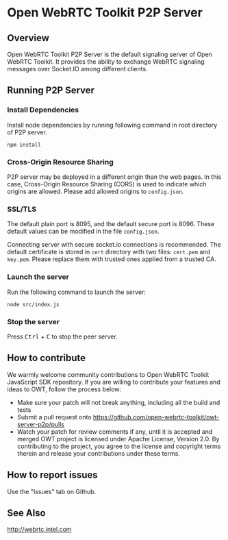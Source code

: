 # Open WebRTC Toolkit P2P Server
## Overview
Open WebRTC Toolkit P2P Server is the default signaling server of Open WebRTC Toolkit. It provides the ability to exchange WebRTC signaling messages over Socket.IO among different clients.

## Running P2P Server
### Install Dependencies
Install node dependencies by running following command in root directory of P2P server.

```
npm install
```

### Cross-Origin Resource Sharing
P2P server may be deployed in a different origin than the web pages. In this case, Cross-Origin Resource Sharing (CORS) is used to indicate which origins are allowed. Please add allowed origins to `config.json`.

### SSL/TLS
The default plain port is 8095, and the default secure port is 8096. These default values can be modified in the file `config.json`.

Connecting server with secure socket.io connections is recommended. The default certificate is stored in `cert` directory with two files: `cert.pem` and `key.pem`. Please replace them with  trusted ones applied from a trusted CA.

### Launch the server
Run the following command to launch the server:

```
node src/index.js
```

### Stop the server
Press <kbd>Ctrl</kbd> + <kbd>C</kbd> to stop the peer server.

## How to contribute
We warmly welcome community contributions to Open WebRTC Toolkit JavaScript SDK repository. If you are willing to contribute your features and ideas to OWT, follow the process below:
- Make sure your patch will not break anything, including all the build and tests
- Submit a pull request onto https://github.com/open-webrtc-toolkit/owt-server-p2p/pulls
- Watch your patch for review comments if any, until it is accepted and merged
OWT project is licensed under Apache License, Version 2.0. By contributing to the project, you agree to the license and copyright terms therein and release your contributions under these terms.

## How to report issues
Use the "Issues" tab on Github.

## See Also
http://webrtc.intel.com
